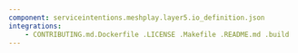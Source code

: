 ```yaml
---
component: serviceintentions.meshplay.layer5.io_definition.json
integrations:
    - CONTRIBUTING.md.Dockerfile .LICENSE .Makefile .README.md .build .consul .go.mod .go.sum .helpers .internal .main.go .output .serviceintentions.meshplay.layer5.io_definition.json.md .templates .tests
---
```

